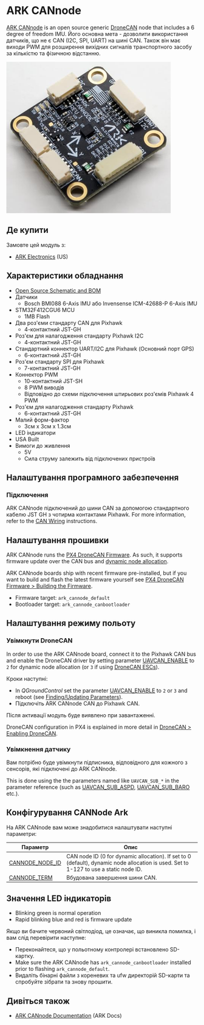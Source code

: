 # ARK CANnode

[ARK CANnode](https://arkelectron.com/product/ark-cannode/) is an open source generic [DroneCAN](../dronecan/index.md) node that includes a 6 degree of freedom IMU.
Його основна мета - дозволити використання датчиків, що не є CAN (I2C, SPI, UART) на шині CAN.
Також він має виходи PWM для розширення вихідних сигналів транспортного засобу за кількістю та фізичною відстанню.

![ARK CANnode](../../assets/hardware/can_nodes/ark_cannode.jpg)

## Де купити

Замовте цей модуль з:

- [ARK Electronics](https://arkelectron.com/product/ark-cannode/) (US)

## Характеристики обладнання

- [Open Source Schematic and BOM](https://github.com/ARK-Electronics/ARK_CANNODE)
- Датчики
  - Bosch BMI088 6-Axis IMU або Invensense ICM-42688-P 6-Axis IMU
- STM32F412CGU6 MCU
  - 1MB Flash
- Два роз'єми стандарту CAN для Pixhawk
  - 4-контактний JST-GH
- Роз'єм для налагодження стандарту Pixhawk I2C
  - 4-контактний JST-GH
- Стандартний коннектор UART/I2C для Pixhawk (Основний порт GPS)
  - 6-контактний JST-GH
- Роз'єм стандарту SPI для Pixhawk
  - 7-контактний JST-GH
- Коннектор PWM
  - 10-контактний JST-SH
  - 8 PWM виводів
  - Відповідно до схеми підключення штирьових роз'ємів Pixhawk 4 PWM
- Роз'єм для налагодження стандарту Pixhawk
  - 6-контактний JST-GH
- Малий форм-фактор
  - 3см x 3см x 1.3см
- LED індикатори
- USA Built
- Вимоги до живлення
  - 5V
  - Сила струму залежить від підключених пристроїв

## Налаштування програмного забезпечення

### Підключення

ARK CANnode підключений до шини CAN за допомогою стандартного кабелю JST GH з чотирма контактами Pixhawk.
For more information, refer to the [CAN Wiring](../can/index.md#wiring) instructions.

## Налаштування прошивки

ARK CANnode runs the [PX4 DroneCAN Firmware](px4_cannode_fw.md).
As such, it supports firmware update over the CAN bus and [dynamic node allocation](index.md#node-id-allocation).

ARK CANnode boards ship with recent firmware pre-installed, but if you want to build and flash the latest firmware yourself see [PX4 DroneCAN Firmware > Building the Firmware](px4_cannode_fw.md#building-the-firmware).

- Firmware target: `ark_cannode_default`
- Bootloader target: `ark_cannode_canbootloader`

## Налаштування режиму польоту

### Увімкнути DroneCAN

In order to use the ARK CANnode board, connect it to the Pixhawk CAN bus and enable the DroneCAN driver by setting parameter [UAVCAN_ENABLE](../advanced_config/parameter_reference.md#UAVCAN_ENABLE) to `2` for dynamic node allocation (or `3` if using [DroneCAN ESCs](../dronecan/escs.md)).

Кроки наступні:

- In _QGroundControl_ set the parameter [UAVCAN_ENABLE](../advanced_config/parameter_reference.md#UAVCAN_ENABLE) to `2` or `3` and reboot (see [Finding/Updating Parameters](../advanced_config/parameters.md)).
- Підключіть ARK CANnode CAN до Pixhawk CAN.

Після активації модуль буде виявлено при завантаженні.

DroneCAN configuration in PX4 is explained in more detail in [DroneCAN > Enabling DroneCAN](../dronecan/index.md#enabling-dronecan).

### Увімкнення датчику

Вам потрібно буде увімкнути підписника, відповідного для кожного з сенсорів, які підключені до ARK CANnode.

This is done using the the parameters named like `UAVCAN_SUB_*` in the parameter reference (such as [UAVCAN_SUB_ASPD](../advanced_config/parameter_reference.md#UAVCAN_SUB_ASPD), [UAVCAN_SUB_BARO](../advanced_config/parameter_reference.md#UAVCAN_SUB_BARO) etc.).

## Конфігурування CANNode Ark

На ARK CANnode вам може знадобитися налаштувати наступні параметри:

| Параметр                                                                                                                                           | Опис                                                                                                                                                                                                                        |
| -------------------------------------------------------------------------------------------------------------------------------------------------- | --------------------------------------------------------------------------------------------------------------------------------------------------------------------------------------------------------------------------- |
| <a id="CANNODE_NODE_ID"></a>[CANNODE_NODE_ID](../advanced_config/parameter_reference.md#CANNODE_NODE_ID) | CAN node ID (0 for dynamic allocation). If set to 0 (default), dynamic node allocation is used. Set to 1-127 to use a static node ID. |
| <a id="CANNODE_TERM"></a>[CANNODE_TERM](../advanced_config/parameter_reference.md#CANNODE_TERM)                               | Вбудована завершення шини CAN.                                                                                                                                                                              |

## Значення LED індикаторів

- Blinking green is normal operation
- Rapid blinking blue and red is firmware update

Якщо ви бачите червоний світлодіод, це означає, що виникла помилка, і вам слід перевірити наступне:

- Переконайтеся, що у польотному контролері встановлено SD-картку.
- Make sure the ARK CANnode has `ark_cannode_canbootloader` installed prior to flashing `ark_cannode_default`.
- Видаліть бінарні файли з кореневих та ufw директорій SD-карти та спробуйте зібрати та знову прошити.

## Дивіться також

- [ARK CANnode Documentation](https://arkelectron.gitbook.io/ark-documentation/sensors/ark-cannode) (ARK Docs)
